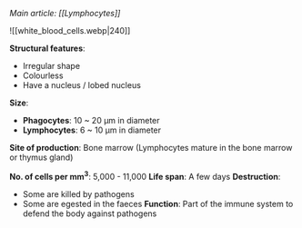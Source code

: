 *Main article: [[Lymphocytes]]*

![[white_blood_cells.webp|240]]

**Structural features**:
- Irregular shape
- Colourless
- Have a nucleus / lobed nucleus

**Size**:
- **Phagocytes**: 10 ~ 20 μm in diameter
- **Lymphocytes**: 6 ~ 10 μm in diameter

**Site of production**: Bone marrow
(Lymphocytes mature in the bone marrow or thymus gland)

**No. of cells per mm<sup>3</sup>**: 5,000 - 11,000
**Life span**: A few days
**Destruction**:
- Some are killed by pathogens
- Some are egested in the faeces
**Function**: Part of the immune system to defend the body against pathogens
